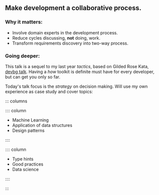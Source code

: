 ## Make development a collaborative process.

### Why it matters:

- Involve domain experts in the development process.
- Reduce cycles discussing, **not** doing, work.
- Transform requirements discovery into two-way process.

### Going deeper:

This talk is a sequel to my last year *tactics*, based on Gilded Rose Kata, [devbg talk](https://github.com/dpopchev/gilded-rose-kata).
Having a *how* toolkit is definite must have for every developer, but can get
you only so far.

Today's talk focus is the *strategy* on decision making. Will use my own
experience as case study and cover topics:

::: columns

:::: column

- Machine Learning
- Application of data structures
- Design patterns

::::

:::: column

- Type hints
- Good practices
- Data science

::::

:::
